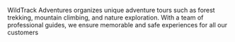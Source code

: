 WildTrack Adventures organizes unique adventure tours such as forest trekking, mountain climbing, and nature exploration. With a team of professional guides, we ensure memorable and safe experiences for all our customers
